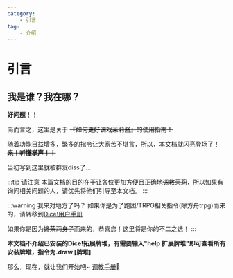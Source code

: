 ```yaml
---
category:
    - 引言
tag:
    - 介绍
---
```

# 引言

## 我是谁？我在哪？

**好问题！！**

简而言之，这里是关于 ~~『如何更好调戏茉莉酱』的使用指南！~~

随着功能日益增多，繁多的指令让大家苦不堪言，所以，本文档就闪亮登场了！~~**来！听懂掌声！！**~~

<span id="test" title="看什么看！不准再看了！">当初写到这里就被群友diss了...</span>

:::tip 请注意
本篇文档的目的在于让各位更加方便且正确地~~调教茉莉~~，所以如果有询问相关问题的人，请优先将他们引导至本文档。
:::

:::warning 我来对地方了吗？
如果你是为了跑团/TRPG相关指令(除方舟trpg)而来的，请转移到[Dice!用户手册](https://v2docs.kokona.tech/zh/latest/User_Manual.html)

如果你是因为~~馋茉莉身子~~而来的，恭喜您！这里将是你的不二之选！
:::

**本文档不介绍已安装的Dice!拓展牌堆，有需要输入"help 扩展牌堆"即可查看所有安装牌堆，指令为.draw [牌堆]**

那么，现在，就让我们开始吧~ [调教手册](./manual/):tada:

